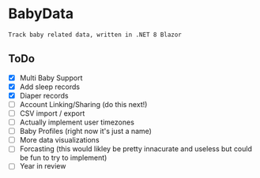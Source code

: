 # BabyData
	Track baby related data, written in .NET 8 Blazor
## ToDo
- [x] Multi Baby Support
- [x] Add sleep records
- [x] Diaper records
- [ ] Account Linking/Sharing (do this next!)
- [ ] CSV import / export
- [ ] Actually implement user timezones
- [ ] Baby Profiles (right now it's just a name)
- [ ] More data visualizations
- [ ] Forcasting (this would likley be pretty innacurate and useless but could be fun to try to implement)
- [ ] Year in review 
